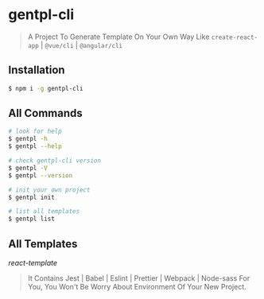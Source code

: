 # gentpl-cli

> A Project To Generate Template On Your Own Way Like `create-react-app` | `@vue/cli` | `@angular/cli`

## Installation

```bash
$ npm i -g gentpl-cli
```

## All Commands

```bash
# look for help
$ gentpl -h
$ gentpl --help

# check gentpl-cli version
$ gentpl -V
$ gentpl --version

# init your own project
$ gentpl init

# list all templates
$ gentpl list
```

## All Templates

_react-template_

> It Contains Jest | Babel | Eslint | Prettier | Webpack | Node-sass For You, You Won't Be Worry About Environment Of Your New Project.
